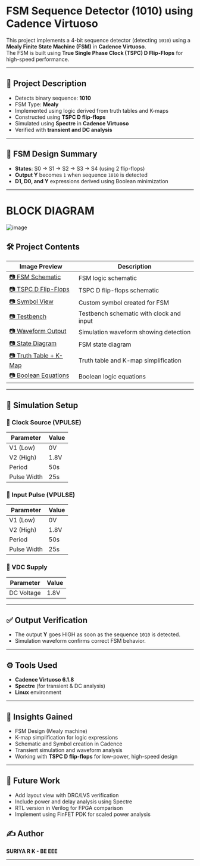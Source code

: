 # FSM Sequence Detector (1010) using Cadence Virtuoso

This project implements a 4-bit sequence detector (detecting `1010`) using a **Mealy Finite State Machine (FSM)** in **Cadence Virtuoso**.  
The FSM is built using **True Single Phase Clock (TSPC) D Flip-Flops** for high-speed performance.

---

## 🔧 Project Description

- Detects binary sequence: **1010**
- FSM Type: **Mealy**
- Implemented using logic derived from truth tables and K-maps
- Constructed using **TSPC D flip-flops**
- Simulated using **Spectre** in **Cadence Virtuoso**
- Verified with **transient and DC analysis**

---

## 🧠 FSM Design Summary

- **States**: S0 → S1 → S2 → S3 → S4 (using 2 flip-flops)
- **Output Y** becomes `1` when sequence `1010` is detected
- **D1, D0, and Y** expressions derived using Boolean minimization

---

# BLOCK DIAGRAM
![image](https://github.com/user-attachments/assets/709173a8-7407-414f-b190-0115385916b6) 

## 🛠️ Project Contents

| Image Preview | Description |
|---------------|-------------|
| [📷 FSM Schematic](images/schematic.jpg) | FSM logic schematic |
| [📷 TSPC D Flip-Flops](images/TSPC_D_flip-flops_Schematic.png) | TSPC D flip-flops schematic |
| [📷 Symbol View](images/symbol_view.jpg) | Custom symbol created for FSM |
| [📷 Testbench](images/testbench.jpg) | Testbench schematic with clock and input |
| [📷 Waveform Output](images/waveform_output.jpg) | Simulation waveform showing detection |
| [📷 State Diagram](images/state_diagram.jpg) | FSM state diagram |
| [📷 Truth Table + K-Map](images/truth_table_kmap.jpg) | Truth table and K-map simplification |
| [📷 Boolean Equations](images/Boolean_equations_truth_table.jpg) | Boolean logic equations |


---

## 🧪 Simulation Setup

### 🔁 Clock Source (VPULSE)
| Parameter      | Value         |
|----------------|---------------|
| V1 (Low)       | 0V            |
| V2 (High)      | 1.8V          |
| Period         | 50s           |
| Pulse Width    | 25s           |

### 🔁 Input Pulse (VPULSE)
| Parameter      | Value         |
|----------------|---------------|
| V1 (Low)       | 0V            |
| V2 (High)      | 1.8V          |
| Period         | 50s           |
| Pulse Width    | 25s           |

### 🔋 VDC Supply
| Parameter      | Value         |
|----------------|---------------|
| DC Voltage     | 1.8V          |

---

## ✅ Output Verification

- The output **Y** goes HIGH as soon as the sequence `1010` is detected.
- Simulation waveform confirms correct FSM behavior.


---

## ⚙️ Tools Used

- **Cadence Virtuoso 6.1.8**
- **Spectre** (for transient & DC analysis)
- **Linux** environment

---

## 🧠 Insights Gained

- FSM Design (Mealy machine)
- K-map simplification for logic expressions
- Schematic and Symbol creation in Cadence
- Transient simulation and waveform analysis
- Working with **TSPC D flip-flops** for low-power, high-speed design

---
## 🔮 Future Work

- Add layout view with DRC/LVS verification  
- Include power and delay analysis using Spectre  
- RTL version in Verilog for FPGA comparison  
- Implement using FinFET PDK for scaled power analysis

## ✍️ Author

**SURIYA R K - BE EEE**   

---





